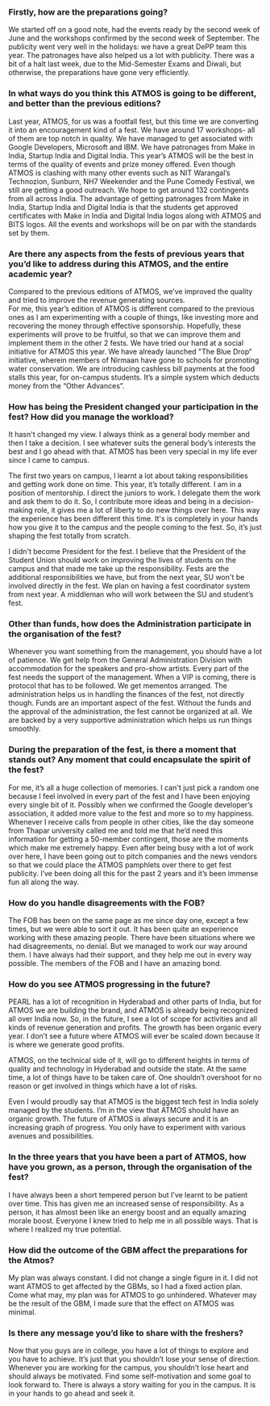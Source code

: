 <!-- TITLE: Interview with Abhinav Eitireddy -->
<!-- SUBTITLE: Journal Club talks to Abhinav Eitireddy, President of the Student Union Council to find out more about Atmos 2017. -->

### Firstly, how are the preparations going?
We started off on a good note, had the events ready by the second week of June and the workshops confirmed by the second week of September.  The publicity went very well in the holidays: we have a great DePP team this year.  The patronages have also helped us a lot with publicity.  There was a bit of a halt last week, due to the Mid-Semester Exams and Diwali, but otherwise, the preparations have gone very efficiently.  

### In what ways do you think this ATMOS is going to be different, and better than the previous editions?
Last year, ATMOS, for us was a footfall fest, but this time we are converting it into an encouragement kind of a fest.  We have around 17 workshops- all of them are top notch in quality.  We have managed to get associated with Google Developers, Microsoft and IBM.  We have patronages from Make in India, Startup India and Digital India.
This year’s ATMOS will be the best in terms of the quality of events and prize money offered.  Even though ATMOS is clashing with many other events such as NIT Warangal’s Technozion, Sunburn, NH7 Weekender and the Pune Comedy Festival, we still are getting a good outreach.  We hope to get around 132 contingents from all across India.
The advantage of getting patronages from Make in India, Startup India and Digital India is that the students get approved certificates with Make in India and Digital India logos along with ATMOS and BITS logos.  All the events and workshops will be on par with the standards set by them.  

### Are there any aspects from the fests of previous years that you’d like to address during this ATMOS, and the entire academic year?
Compared to the previous editions of ATMOS, we’ve improved the quality and tried to improve the revenue generating sources.  
For me, this year’s edition of ATMOS is different compared to the previous ones as I am experimenting with a couple of things, like investing more and recovering the money through effective sponsorship.  Hopefully, these experiments will prove to be fruitful, so that we can improve them and implement them in the other 2 fests.
We have tried our hand at a social initiative for ATMOS this year.  We have already launched "The Blue Drop“ initiative, wherein members of Nirmaan have gone to schools for promoting water conservation.
We are introducing cashless bill payments at the food stalls this year, for on-campus students.  It’s a simple system which deducts money from the “Other Advances”.

### How has being the President changed your participation in the fest? How did you manage the workload?
It hasn't changed my view.  I always think as a general body member and then I take a decision.  I see whatever suits the general body’s interests the best and I go ahead with that.  ATMOS has been very special in my life ever since I came to campus.  

The first two years on campus, I learnt a lot about taking responsibilities and getting work done on time.  This year, it’s totally different.  I am in a position of mentorship.  I direct the juniors to work.  I delegate them the work and ask them to do it.  So, I contribute more ideas and being in a decision-making role, it gives me a lot of liberty to do new things over here.  This way the experience has been different this time.  It's is completely in your hands how you give it to the campus and the people coming to the fest.  So, it’s just shaping the fest totally from scratch.  

I didn't become President for the fest.  I believe that the President of the Student Union should work on improving the lives of students on the campus and that made me take up the responsibility.  Fests are the additional responsibilities we have, but from the next year, SU won't be involved directly in the fest.  We plan on having a fest coordinator system from next year.  A middleman who will work between the SU and student’s fest.

### Other than funds, how does the Administration participate in the organisation of the fest?
Whenever you want something from the management, you should have a lot of patience.  We get help from the General Administration Division with accommodation for the speakers and pro-show artists.  Every part of the fest needs the support of the management.  When a VIP is coming, there is protocol that has to be followed.  We get mementos arranged. The administration helps us in handling the finances of the fest, not directly though.  Funds are an important aspect of the fest.  Without the funds and the approval of the administration, the fest cannot be organized at all.  We are backed by a very supportive administration which helps us run things smoothly.

### During the preparation of the fest, is there a moment that stands out? Any moment that could encapsulate the spirit of the fest? 
For me, it’s all a huge collection of memories.  I can't just pick a random one because I feel involved in every part of the fest and I have been enjoying every single bit of it.
Possibly when we confirmed the Google developer’s association, it added more value to the fest and more so to my happiness.  Whenever I receive calls from people in other cities, like the day someone from Thapar university called me and told me that he’d need this information for getting a 50-member contingent,  those are the moments which make me extremely happy.  Even after being busy with a lot of work over here, I have been going out to pitch companies and the news vendors so that we could place the ATMOS pamphlets over there to get fest publicity.  I’ve been doing all this for the past 2 years and it’s been immense fun all along the way.

### How do you handle disagreements with the FOB?
The FOB has been on the same page as me since day one, except a few times, but we were able to sort it out.  It has been quite an experience working with these amazing people.  There have been situations where we had disagreements, no denial.  But we managed to work our way around them.  I have always had their support, and they help me out in every way possible.  The members of the FOB and I have an amazing bond.

### How do you see ATMOS progressing in the future?
PEARL has a lot of recognition in Hyderabad and other parts of India, but for ATMOS we are building the brand, and ATMOS is already being recognized all over India now.  So, in the future, I see a lot of scope for activities and all kinds of revenue generation and profits.  The growth has been organic every year.  I don’t see a future where ATMOS will ever be scaled down because it is where we generate good profits.

ATMOS, on the technical side of it, will go to different heights in terms of quality and technology in Hyderabad and outside the state.  At the same time, a lot of things have to be taken care of.  One shouldn’t overshoot for no reason or get involved in things which have a lot of risks.

Even I would proudly say that ATMOS is the biggest tech fest in India solely managed by the students.  I’m in the view that ATMOS should have an organic growth.  The future of ATMOS is always secure and it is an increasing graph of progress.  You only have to experiment with various avenues and possibilities.

### In the three years that you have been a part of ATMOS, how have you grown, as a person, through the organisation of the fest?
I have always been a short tempered person but I’ve learnt to be patient over time.  This has given me an increased sense of responsibility.  As a person, it has almost been like an energy boost and an equally amazing morale boost.
Everyone I knew tried to help me in all possible ways.  That is where I realized my true potential.

### How did the outcome of the GBM affect the preparations for the Atmos?
My plan was always constant.  I did not change a single figure in it.  I did not want ATMOS to get affected by the GBMs, so I had a fixed action plan.  Come what may, my plan was for ATMOS to go unhindered.  Whatever may be the result of the GBM, I made sure that the effect on ATMOS was minimal.

### Is there any message you’d like to share with the freshers?
Now that you guys are in college, you have a lot of things to explore and you have to achieve.  It’s just that you shouldn’t lose your sense of direction.
Whenever you are working for the campus, you shouldn’t lose heart and should always be motivated.  Find some self-motivation and some goal to look forward to.
There is always a story waiting for you in the campus.  It is in your hands to go ahead and seek it.